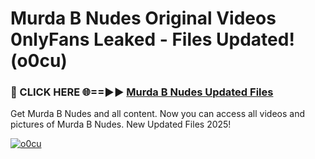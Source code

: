 # Murda B Nudes Original Videos 0nlyFans Leaked - Files Updated! (o0cu)

<h3>🔴 CLICK HERE 🌐==►► <a href="https://tinyurl.com/52m3yx9h" rel="nofollow">Murda B Nudes Updated Files</a></h3>

Get Murda B Nudes and all content. Now you can access all videos and pictures of Murda B Nudes. New Updated Files 2025!

[![o0cu](https://i.imgur.com/TnHtlc8.gif)](https://tinyurl.com/52m3yx9h)
